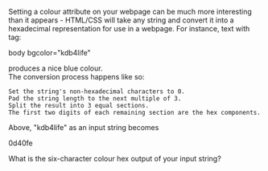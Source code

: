 Setting a colour attribute on your webpage can be much more interesting than it appears - HTML/CSS will take any string and convert it into a hexadecimal representation for use in a webpage. For instance, text with tag:  

  body bgcolor="kdb4life"

  
produces a nice blue colour.  
The conversion process happens like so:  

    
    Set the string's non-hexadecimal characters to 0.  
    Pad the string length to the next multiple of 3.  
    Split the result into 3 equal sections.  
    The first two digits of each remaining section are the hex components.  
  

  
Above, "kdb4life" as an input string becomes  

  0d40fe

  
What is the six-character colour hex output of your input string?  
  
